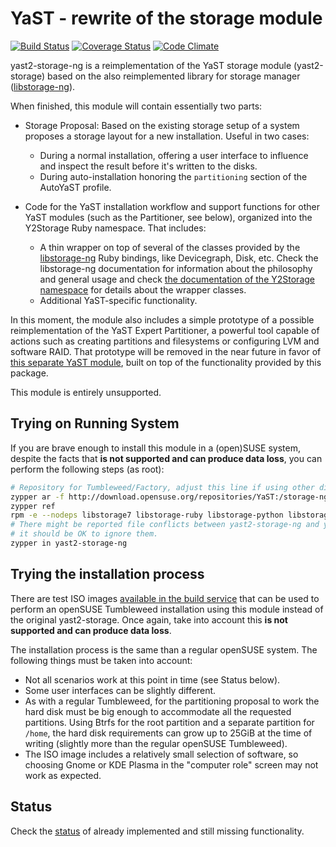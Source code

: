 # YaST - rewrite of the storage module

[![Build Status](https://travis-ci.org/yast/yast-storage-ng.svg?branch=master)](https://travis-ci.org/yast/yast-storage-ng)
[![Coverage Status](https://img.shields.io/coveralls/yast/yast-storage-ng/master.svg)](https://coveralls.io/github/yast/yast-storage-ng?branch=master)
[![Code
Climate](https://codeclimate.com/github/yast/yast-storage-ng/badges/gpa.svg)](https://codeclimate.com/github/yast/yast-storage-ng)

yast2-storage-ng is a reimplementation of the YaST storage module
(yast2-storage) based on the also reimplemented library for storage manager
([libstorage-ng](https://github.com/openSUSE/libstorage-ng)).

When finished, this module will contain essentially two parts:

* Storage Proposal: Based on the existing storage setup of a system proposes a
  storage layout for a new installation. Useful in two cases:
    * During a normal installation, offering a user interface to influence and
      inspect the result before it's written to the disks.
    * During auto-installation honoring the `partitioning` section of the
      AutoYaST profile.

* Code for the YaST installation workflow and support functions for other YaST
  modules (such as the Partitioner, see below), organized into the Y2Storage
  Ruby namespace. That includes:
    * A thin wrapper on top of several of the classes provided by the
      [libstorage-ng](https://github.com/openSUSE/libstorage-ng) Ruby bindings,
      like Devicegraph, Disk, etc. Check the libstorage-ng documentation for
      information about the philosophy and general usage and check [the
      documentation of the Y2Storage
      namespace](http://www.rubydoc.info/github/yast/yast-storage-ng/master/Y2Storage)
      for details about the wrapper classes.
    * Additional YaST-specific functionality.

In this moment, the module also includes a simple prototype of a possible
reimplementation of the YaST Expert Partitioner, a powerful tool capable of
actions such as creating partitions and filesystems or configuring LVM and
software RAID. That prototype will be removed in the near future in favor of
[this separate YaST module](https://github.com/yast/yast-partitioner), built on
top of the functionality provided by this package.

This module is entirely unsupported.

## Trying on Running System

If you are brave enough to install this module in a (open)SUSE system, despite
the facts that **is not supported and can produce data loss**, you can perform
the following steps (as root):

```bash
# Repository for Tumbleweed/Factory, adjust this line if using other distribution
zypper ar -f http://download.opensuse.org/repositories/YaST:/storage-ng/openSUSE_Tumbleweed/ libstorage-ng
zypper ref
rpm -e --nodeps libstorage7 libstorage-ruby libstorage-python libstorage-devel libstorage-testsuite
# There might be reported file conflicts between yast2-storage-ng and yast2-storage,
# it should be OK to ignore them.
zypper in yast2-storage-ng
```

## Trying the installation process

There are test ISO images [available in the build
service](http://download.opensuse.org/repositories/YaST:/storage-ng/images/iso/)
that can be used to perform an openSUSE Tumbleweed installation using this
module instead of the original yast2-storage. Once again, take into account this
**is not supported and can produce data loss**.

The installation process is the same than a regular openSUSE system. The
following things must be taken into account:

* Not all scenarios work at this point in time (see Status below).
* Some user interfaces can be slightly different.
* As with a regular Tumbleweed, for the partitioning proposal to work the hard
  disk must be big enough to accommodate all the requested partitions. Using
  Btrfs for the root partition and a separate partition for `/home`, the
  hard disk requirements can grow up to 25GiB at the time of writing (slightly
  more than the regular openSUSE Tumbleweed).
* The ISO image includes a relatively small selection of software, so choosing
  Gnome or KDE Plasma in the "computer role" screen may not work as expected.

## Status

Check the [status](doc/status.md) of already implemented and still missing
functionality.

